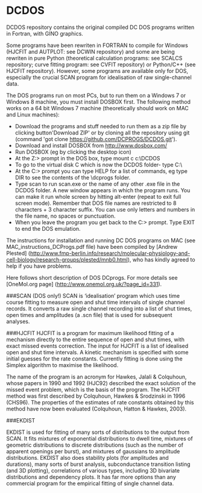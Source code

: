 # DCDOS
DCDOS repository contains the original compiled DC DOS programs written in Fortran, with GINO graphics.

Some programs have been rewriten in FORTRAN to compile for Windows (HJCFIT and AUTPLOT: see DCWIN repository) and some are being rewriten in pure Python (theoretical calculation programs: see SCALCS repository; curve fitting program: see CVFIT repository) or Python/C++ (see HJCFIT repository).  However, some programs are available only for DOS, especially the crucial SCAN program for idealisation of raw single-channel data. 

The DOS programs run on most PCs, but to run them on a Windows 7 or Windows 8 machine, you must install DOSBOX first. The following method works on a 64 bit Windows 7 machine (theoretically should work on MAC and Linux machines):
- Download the programs and stuff needed to run them as a zip file by clicking button'Download ZIP' or by cloning all the repository using git (command 'got clone https://github.com/DCPROGS/DCDOS.git'). 
- Download and install DOSBOX from http://www.dosbox.com/ 
- Run DOSBOX (eg by clicking the desktop icon)
- At the Z:\> prompt in the DOS box, type
    mount c c:\DCDOS
- To go to the virtual disk C which is now the DCDOS folder- type
    C:\ 
- At the C:\> prompt you can type HELP for a list of commands, eg type DIR to see the contents of the \dcprogs folder.
- Type scan to run scan.exe or the name of any other .exe file in the DCDOS folder. A new window appears in which the program runs. You can make it run whole screen by hitting alt-enter (repeat to exit full screen mode). Remember that DOS file names are restricted to 8 characters + 3 character suffix. You can use only letters and numbers in the file name, no spaces or punctuation.
- When you leave the program you get back to the C:\> prompt. Type EXIT to end the DOS emulation.

The instructions for installation and running DC DOS programs on MAC (see MAC_instructions_DCProgs.pdf file) have been compiled by [Andrew Plested] (http://www.fmp-berlin.info/research/molecular-physiology-and-cell-biology/research-groups/plested/mnb0.html), who has kindly agreed to help if you have problems.

Here follows short description of DOS DCprogs. For more details see [OneMol.org page] (http://www.onemol.org.uk/?page_id=331).

###SCAN (DOS only!)
SCAN is ‘idealisation’ program which uses time course fitting to measure open and shut time intervals of single channel records. It converts a raw single channel recording into a list of shut times, open times and amplitudes (a .scn file) that is used for subsequent analyses. 

###HJCFIT
HJCFIT is a program for maximum likelihood fitting of a mechanism directly to the entire sequence of open and shut times, with exact missed events correction. The input for HJCFIT is a list of idealised open and shut time intervals. A kinetic mechanism is specified with some initial guesses for the rate constants. Currently fitting is done using the Simplex algorithm to maximise the likelihood.

The name of the program is an acronym for Hawkes, Jalali & Colquhoun, whose papers in 1990 and 1992 (HJC92) described the exact solution of the missed event problem, which is the basis of the program. The HJCFIT method was first described by Colquhoun, Hawkes & Srodzinski in 1996 (CHS96). The properties of the estimates of rate constants obtained by this method have now been evaluated (Colquhoun, Hatton & Hawkes, 2003).

###EKDIST

EKDIST is used for fitting of many sorts of distributions to the output from SCAN. It fits mixtures of exponential distributions to dwell time, mixtures of geometric distributions to discrete distributions (such as the number of apparent openings per burst), and mixtures of gaussians to amplitude distributions. EKDIST also does stability plots (for amplitudes and durations), many sorts of burst analysis, subconductance transition listing (and 3D plotting), correlations of various types, including 3D bivariate distributions and dependency plots. It has far more options than any commercial program for the empirical fitting of single channel data.
